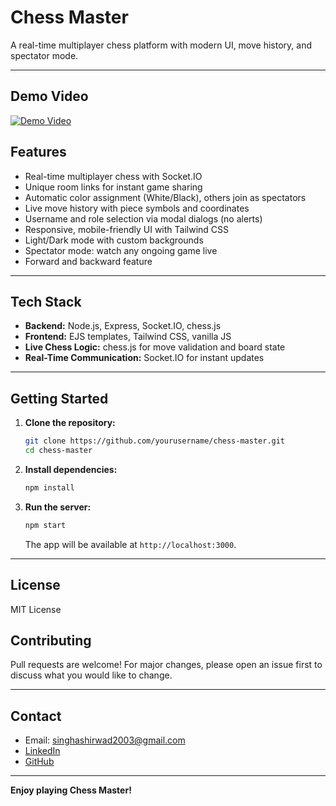 ﻿# Chess Master

A real-time multiplayer chess platform with modern UI, move history, and spectator mode.

---

## Demo Video

[![Demo Video](https://img.youtube.com/vi/tKic7dz63Xs/0.jpg)](https://www.youtube.com/watch?v=tKic7dz63Xs)

## Features

- Real-time multiplayer chess with Socket.IO
- Unique room links for instant game sharing
- Automatic color assignment (White/Black), others join as spectators
- Live move history with piece symbols and coordinates
- Username and role selection via modal dialogs (no alerts)
- Responsive, mobile-friendly UI with Tailwind CSS
- Light/Dark mode with custom backgrounds
- Spectator mode: watch any ongoing game live
- Forward and backward feature 

---

## Tech Stack

- **Backend:** Node.js, Express, Socket.IO, chess.js
- **Frontend:** EJS templates, Tailwind CSS, vanilla JS
- **Live Chess Logic:** chess.js for move validation and board state
- **Real-Time Communication:** Socket.IO for instant updates

---

## Getting Started

1. **Clone the repository:**
   ```bash
   git clone https://github.com/yourusername/chess-master.git
   cd chess-master
   ```

2. **Install dependencies:**
   ```bash
   npm install
   ```

3. **Run the server:**
   ```bash
   npm start
   ```
   The app will be available at `http://localhost:3000`.

---

## License

MIT License


## Contributing

Pull requests are welcome! For major changes, please open an issue first to discuss what you would like to change.

---

## Contact

- Email: singhashirwad2003@gmail.com
- [LinkedIn](https://www.linkedin.com/in/tsangchup/)
- [GitHub](https://github.com/tgb100)
---

**Enjoy playing Chess Master!**
